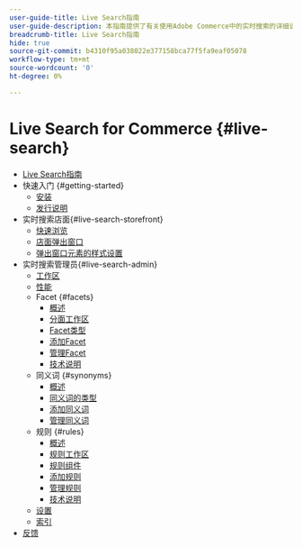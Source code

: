 ```yaml
---
user-guide-title: Live Search指南
user-guide-description: 本指南提供了有关使用Adobe Commerce中的实时搜索的详细说明。
breadcrumb-title: Live Search指南
hide: true
source-git-commit: b4310f95a038022e377158bca77f5fa9eaf05078
workflow-type: tm+mt
source-wordcount: '0'
ht-degree: 0%

---
```


# Live Search for Commerce {#live-search}

- [Live Search指南](overview.md)
- 快速入门 {#getting-started}
   - [安装](install.md)
   - [发行说明](release-notes.md)
- 实时搜索店面{#live-search-storefront}
   - [快速浏览](quick-tour.md)
   - [店面弹出窗口](storefront-popover.md)
   - [弹出窗口元素的样式设置](storefront-popover-styling.md)
- 实时搜索管理员{#live-search-admin}
   - [工作区](workspace.md)
   - [性能](performance.md)
   - Facet {#facets}
      - [概述](facets.md)
      - [分面工作区](faceting-workspace.md)
      - [Facet类型](facets-type.md)
      - [添加Facet](facets-add.md)
      - [管理Facet](facets-manage.md)
      - [技术说明](facet-technical-notes.md)
   - 同义词 {#synonyms}
      - [概述](synonyms.md)
      - [同义词的类型](synonyms-type.md)
      - [添加同义词](synonyms-add.md)
      - [管理同义词](synonyms-manage.md)
   - 规则 {#rules}
      - [概述](rules.md)
      - [规则工作区](rules-workspace.md)
      - [规则组件](rule-components.md)
      - [添加规则](rules-add.md)
      - [管理规则](rules-manage.md)
      - [技术说明](rule-technical-notes.md)
   - [设置](settings.md)
   - [索引](indexing.md)
- [反馈](feedback.md)